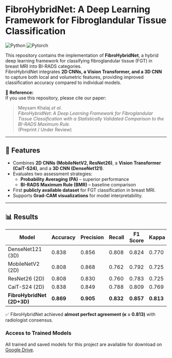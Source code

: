 # FibroHybridNet: A Deep Learning Framework for Fibroglandular Tissue Classification

![Python](https://img.shields.io/badge/python-3.10-blue.svg)
![Pytorch](https://img.shields.io/badge/pytorch-2.1.2-red.svg)

This repository contains the implementation of **FibroHybridNet**, a hybrid deep learning framework for classifying fibroglandular tissue (FGT) in breast MRI into BI-RADS categories.  
FibroHybridNet integrates **2D CNNs, a Vision Transformer, and a 3D CNN** to capture both local and volumetric features, providing improved classification accuracy compared to individual models.

📄 **Reference:**  
If you use this repository, please cite our paper:  
> Meysam Khalaj *et al.*  
> *FibroHybridNet: A Deep Learning Framework for Fibroglandular Tissue Classification with a Statistically Validated Comparison to the BI-RADS Maximum Rule.*  
> (Preprint / Under Review)

---

## 🚀 Features
- Combines **2D CNNs (MobileNetV2, ResNet26)**, a **Vision Transformer (CaiT-S24)**, and a **3D CNN (DenseNet121)**.  
- Evaluates two assessment strategies:  
  - **Probability Averaging (PA)** – superior performance  
  - **BI-RADS Maximum Rule (BMR)** – baseline comparison  
- First **publicly available dataset** for FGT classification in breast MRI.  
- Supports **Grad-CAM visualizations** for model interpretability.  

---

## 📊 Results

| Model          | Accuracy | Precision | Recall | F1 Score | Kappa |
|----------------|----------|-----------|--------|----------|-------|
| DenseNet121 (3D) | 0.838 | 0.856 | 0.808 | 0.824 | 0.770 |
| MobileNetV2 (2D) | 0.808 | 0.868 | 0.762 | 0.792 | 0.725 |
| ResNet26 (2D)    | 0.808 | 0.830 | 0.760 | 0.783 | 0.725 |
| CaiT-S24 (2D)    | 0.838 | 0.849 | 0.788 | 0.809 | 0.769 |
| **FibroHybridNet (2D+3D)** | **0.869** | **0.905** | **0.832** | **0.857** | **0.813** |

✅ FibroHybridNet achieved **almost perfect agreement (κ = 0.813)** with radiologist consensus.

### Access to Trained Models  
All trained and saved models for this project are available for download on [Google Drive](https://drive.google.com/drive/folders/1DEaj3VEu9O0PAvxRPX7WS8tFFsTdYWJv?usp=sharing).
